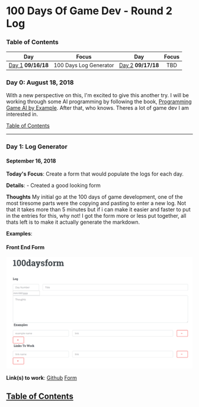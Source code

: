 # 100 Days Of Game Dev - Round 2 Log

<a name="toc"></a>
### Table of Contents 
|Day                               |Focus                                   |Day                                 |Focus                                 |
|:--------------------------------:|:--------------------------------------:|:----------------------------------:|:------------------------------------:|
|[Day 1](#day-1)    **09/16/18**   | 100 Days Log Generator                 |[Day 2](#day-2)    **09/17/18**     | TBD                                  |

<!-- 
|[Day 3](#day-3)    **08/20/18**   | Shmup World Wrap                       |[Day 4](#day-4)    **08/21/18**     | Shmup Weapons                        |
|[Day 5](#day-5)    **08/22/18**   | Health on Meteors                      |[Day 6](#day-6)    **08/23/18**     | Environmental Hazard - Splitter      |
|[Day 7](#day-7)    **08/24/18**   | Weapons Refactoring                    |[Day 8](#day-8)    **08/25/18**     | Paralax Backgrounds                  |
|[Day 9](#day-9)    **08/26/18**   | Shmup Power Ups                        |[Day 10](#day-10)  **08/27/18**     | Spiral Gun Spawning                  |
|[Day 11](#day-11)  **08/28/18**   | Bullet Reflection                      |[Day 12](#day-12)  **08/29/18**     | Steering Behavior - Seek             |
|[Day 13](#day-13)  **08/30/18**   | Steering Behavior - Arrive             |[Day 14](#day-14)  **08/31/18**     | Steering Behavior - Flee             |
|[Day 15](#day-15)  **09/01/18**   | Steering Behavior - Evade              |[Day 16](#day-16)  **09/02/18**     | Steering Behavior - Wander           |
|[Day 17](#day-17)  **09/03/18**   | Steering Behavior - Obstacle Avoidance |[Day ?](#day-18)   **09/04/18**     | End                                  |


|[Day 19](#day-19)  **07/12/18**   | Steering Behavior - Pursuit            |[Day 20](#day-20)  **07/13/18**     | Steering Behavior - Hide             |
|[Day 21](#day-21)  **07/14/18**   | Steering Behavior - Path Following     |[Day 22](#day-22)  **07/15/18**     | World Wrap 3D                        |
|[Day 23](#day-23)  **07/16/18**   | TBD                                    |[Day 24](#day-24)  **07/17/18**     | TBD                                  |
|[Day 25](#day-25)  **07/18/18**   | TBD                                    |[Day 26](#day-26)  **07/19/18**     | TBD                                  |
|[Day 27](#day-27)  **07/20/18**   | TBD                                    |[Day 28](#day-28)  **07/21/18**     | TBD                                  |
|[Day 29](#day-29)  **07/22/18**   | TBD                                    |[Day 30](#day-30)  **07/23/18**     | TBD                                  |
 -->

### Day 0: August 18, 2018 

With a new perspective on this, I'm excited to give this another try. I will be working through some AI programming by following the book, [Programming Game AI by Example](https://www.amazon.com/Programming-Example-Wordware-Developers-Library/dp/1556220782). After that, who knows. Theres a lot of game dev I am interested in.

[Table of Contents](#toc)

----------
<a name="day-1"></a>
### Day 1: Log Generator
#### September 16, 2018 

**Today's Focus**: Create a form that would populate the logs for each day. 

**Details**:
	- Created a good looking form

**Thoughts** My initial go at the 100 days of game development, one of the most tiresome parts were the copying and pasting to enter a new log. Not that it takes more than 5 minutes but if i can make it easier and faster to put in the entries for this, why not! I got the form more or less put together, all thats left is to make it actually generate the markdown. 

**Examples**: 

#### Front End Form
![Front End Form](https://raw.githubusercontent.com/kpable/100-days-of-game-dev/master/images/r2/day1/log-form.png)

**Link(s) to work**: 
[Github](https://raw.githubusercontent.com/Kpable/kpable.github.io/master/100daysform.md)
[Form](https://kpable.github.io/100daysform)

[Table of Contents](#toc)
----------